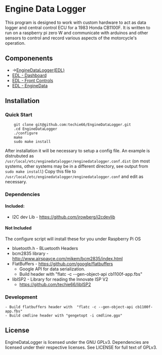 # Engine Data Logger
This program is designed to work with custom hardware to act as data logger and central control ECU for a 1983 Honda CB1100F.
It is written to run on a raspberry pi zero W and communicate with arduinos and other sensors to control and record various aspects of the motorcycle's operation.

## Componenents
- ->[EngineDataLogger(EDL)](https://github.com/techie66/EngineDataLogger)
- [EDL - Dashboard](https://github.com/techie66/EngineDataLogger---Dashboard)
- [EDL - Front Controls](https://github.com/techie66/EngineDataLogger-FrontControls)
- [EDL - EngineData](https://github.com/techie66/EngineDataLogger-EngineData)

## Installation
### Quick Start
```
	git clone git@github.com:techie66/EngineDataLogger.git
	.cd EngineDataLogger
	./configure
	make
	sudo make install
```
After installation it will be necessary to setup a config file. An example is distrubuted as `/usr/local/etc/enginedatalogger/enginedatalogger.conf.dist` (on most systems, other systems may be in a different directory, see output from `sudo make install`)
Copy this file to `/usr/local/etc/enginedatalogger/enginedatalogger.conf` and edit as necessary.
 
### Dependencies
#### Included:<br>
- I2C dev Lib - https://github.com/jrowberg/i2cdevlib  

#### Not Included
The configure script will install these for you under Raspberry Pi OS
- bluetooth.h - BLuetooth Headers
- bcm2835 library - http://www.airspayce.com/mikem/bcm2835/index.html  
- FlatBuffers - https://github.com/google/flatbuffers  
	- Google API for data serialization.  
	- Build header with  "flatc -c --gen-object-api cb1100f-app.fbs"  
- libISP2 - Library for reading the Innovate ISP V2
	- https://github.com/techie66/libISP2
### Development
	- Build flatbuffers header with  "flatc -c --gen-object-api cb1100f-app.fbs"  
	- Build cmdline header with "gengetopt -i cmdline.ggo"
## License
EngineDataLogger is licensed under the GNU GPLv3. Dependencies are licensed under their respective licenses. See LICENSE for full text of GPLv3.
